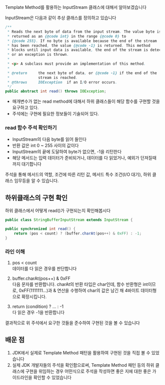 Template Method를 활용하는 InputStream 클래스에 대해서 알아보겠습니다

InputStream은 다음과 같이 추상 클래스를 정의하고 있습니다
~~~java
/**
 * Reads the next byte of data from the input stream. The value byte is
 * returned as an {@code int} in the range {@code 0} to
 * {@code 255}. If no byte is available because the end of the stream
 * has been reached, the value {@code -1} is returned. This method
 * blocks until input data is available, the end of the stream is detected,
 * or an exception is thrown.
 *
 * <p> A subclass must provide an implementation of this method.
 *
 * @return     the next byte of data, or {@code -1} if the end of the
 *             stream is reached.
 * @throws     IOException  if an I/O error occurs.
 */
public abstract int read() throws IOException;
~~~

- 매개변수가 없는 read method에 대해서 하위 클래스들이 해당 함수를 구현할 것을 요구하고 있다.
- 주석에는 구현에 필요한 정보들이 기술되어 있다.


### read 함수 주석 확인하기
- InputStream의 다음 byte를 읽어 들인다
- 반환 값은 int 0 ~ 255 사이의 값이다
- InputStream의 끝에 도달하여 byte가 없으면, -1을 리턴한다
- 해당 메서드는 입력 데이터가 준비되거나, 데이터를 다 읽었거나, 예외가 던져질때까지 대기합니다

주석을 통해 메서드의 역할, 조건에 따른 리턴 값, 메서드 특수 조건(I/O 대기), 하위 클래스 임무등을 알 수 있습니다.





## 하위클래스의 구현 확인 
하위 클래스에서 어떻게 read()가 구현되는지 확인해봅시다

~~~java
public class StringBufferInputStream extends InputStream {

public synchronized int read() {
    return (pos < count) ? (buffer.charAt(pos++) & 0xFF) : -1;
}
~~~

### 라인 이해

1. pos < count \
   데이터를 다 읽은 경우를 판단합니다


2. buffer.charAt(pos++) & 0xFF\
    다음 문자를 반환합니다. charAt의 반환 타입은 char인데, 함수 반환형은 int이므로, 0xFF(1111111...)과 & 연산을 수행하여 char의 값은 남긴 채 4바이트 데이터형으로 확장시킵니다.
3. return (condition) ? ... : -1  
   다 읽은 경우 -1을 반환합니다


결과적으로 위 주석에서 요구한 것들을 준수하여 구현된 것을 볼 수 있습니다

## 배운 점
1. JDK에서 실제로 Template Method 패턴을 활용하여 구현된 것을 직접 볼 수 있었습니다
2. 실제 JDK 개발자들의 주석을 확인함으로써, Template Method 패턴 등의 하위 클래스에 구현을 위임하는 경우 어떤식으로 주석을 작성하면 좋은 지에 대한 좋은 가이드라인을 확인할 수 있었습니다
 
